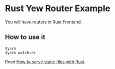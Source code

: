 # Rust Yew Router Example

You will have routers in Rust Frontend.

## How to use it

```console
$yarn 
$yarn watch:rs
```

Read [How to serve static files with Rust](https://www.steadylearner.com/blog/read/How-to-serve-static-files-with-Rust).
